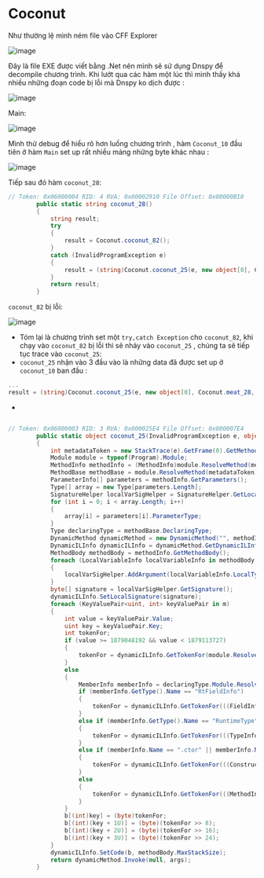 # Coconut
Như thường lệ mình ném file vào CFF Explorer

![image](https://user-images.githubusercontent.com/57254763/196045292-35f61fe2-93cc-4cb1-b6dc-d384692b08d4.png)

Đây là file EXE được viết bằng .Net nên mình sẽ sử dụng Dnspy để decompile chương trình.
Khi lướt qua các hàm một lúc thì mình thấy khá nhiều những đoạn code bị lỗi mà Dnspy ko dịch được :

![image](https://user-images.githubusercontent.com/57254763/196045910-84c5089f-f5cc-4298-bbbd-35549e25fd7a.png)

Main:

![image](https://user-images.githubusercontent.com/57254763/196045944-b30bcadb-0a52-445c-ad4a-7d3e0e189e67.png)

Mình thử debug để hiểu rõ hơn luồng chương trình , hàm `Coconut_10` đầu tiên ở hàm `Main` set up rất nhiều mảng những byte khác nhau :

![image](https://user-images.githubusercontent.com/57254763/196046092-c4118c9e-7dfb-41c4-a313-26f2724781df.png)

Tiếp sau đó hàm `coconut_28`:
```c#
// Token: 0x06000004 RID: 4 RVA: 0x00002910 File Offset: 0x00000B10
		public static string coconut_28()
		{
			string result;
			try
			{
				result = Coconut.coconut_82();
			}
			catch (InvalidProgramException e)
			{
				result = (string)Coconut.coconut_25(e, new object[0], Coconut.meat_28, Coconut.water_28);
			}
			return result;
		}
```

`coconut_82` bị lỗi:

![image](https://user-images.githubusercontent.com/57254763/196046217-604b6b34-8d0f-40a1-b0af-c14c97200d06.png)

- Tóm lại là chương trình set một `try,catch Exception` cho `coconut_82`, khi chạy vào `coconut_82` bị lỗi thì sẽ nhảy vào `coconut_25` , chúng ta sẽ tiếp tục trace vào `coconut_25`:
- `coconut_25` nhận vào 3 đầu vào là những data đã được set up ở `coconut_10` ban đầu :
```c#
...
result = (string)Coconut.coconut_25(e, new object[0], Coconut.meat_28, Coconut.water_28);
```
- 
```c#

// Token: 0x06000003 RID: 3 RVA: 0x000025E4 File Offset: 0x000007E4
		public static object coconut_25(InvalidProgramException e, object[] args, Dictionary<uint, int> m, byte[] b)
		{
			int metadataToken = new StackTrace(e).GetFrame(0).GetMethod().MetadataToken;
			Module module = typeof(Program).Module;
			MethodInfo methodInfo = (MethodInfo)module.ResolveMethod(metadataToken);
			MethodBase methodBase = module.ResolveMethod(metadataToken);
			ParameterInfo[] parameters = methodInfo.GetParameters();
			Type[] array = new Type[parameters.Length];
			SignatureHelper localVarSigHelper = SignatureHelper.GetLocalVarSigHelper();
			for (int i = 0; i < array.Length; i++)
			{
				array[i] = parameters[i].ParameterType;
			}
			Type declaringType = methodBase.DeclaringType;
			DynamicMethod dynamicMethod = new DynamicMethod("", methodInfo.ReturnType, array, declaringType, true);
			DynamicILInfo dynamicILInfo = dynamicMethod.GetDynamicILInfo();
			MethodBody methodBody = methodInfo.GetMethodBody();
			foreach (LocalVariableInfo localVariableInfo in methodBody.LocalVariables)
			{
				localVarSigHelper.AddArgument(localVariableInfo.LocalType);
			}
			byte[] signature = localVarSigHelper.GetSignature();
			dynamicILInfo.SetLocalSignature(signature);
			foreach (KeyValuePair<uint, int> keyValuePair in m)
			{
				int value = keyValuePair.Value;
				uint key = keyValuePair.Key;
				int tokenFor;
				if (value >= 1879048192 && value < 1879113727)
				{
					tokenFor = dynamicILInfo.GetTokenFor(module.ResolveString(value));
				}
				else
				{
					MemberInfo memberInfo = declaringType.Module.ResolveMember(value, null, null);
					if (memberInfo.GetType().Name == "RtFieldInfo")
					{
						tokenFor = dynamicILInfo.GetTokenFor(((FieldInfo)memberInfo).FieldHandle, ((TypeInfo)((FieldInfo)memberInfo).DeclaringType).TypeHandle);
					}
					else if (memberInfo.GetType().Name == "RuntimeType")
					{
						tokenFor = dynamicILInfo.GetTokenFor(((TypeInfo)memberInfo).TypeHandle);
					}
					else if (memberInfo.Name == ".ctor" || memberInfo.Name == ".cctor")
					{
						tokenFor = dynamicILInfo.GetTokenFor(((ConstructorInfo)memberInfo).MethodHandle, ((TypeInfo)((ConstructorInfo)memberInfo).DeclaringType).TypeHandle);
					}
					else
					{
						tokenFor = dynamicILInfo.GetTokenFor(((MethodInfo)memberInfo).MethodHandle, ((TypeInfo)((MethodInfo)memberInfo).DeclaringType).TypeHandle);
					}
				}
				b[(int)key] = (byte)tokenFor;
				b[(int)(key + 1U)] = (byte)(tokenFor >> 8);
				b[(int)(key + 2U)] = (byte)(tokenFor >> 16);
				b[(int)(key + 3U)] = (byte)(tokenFor >> 24);
			}
			dynamicILInfo.SetCode(b, methodBody.MaxStackSize);
			return dynamicMethod.Invoke(null, args);
		}
```

